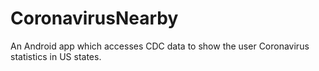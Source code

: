 # CoronavirusNearby

An Android app which accesses CDC data to show the user Coronavirus statistics in US states.

